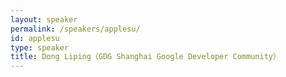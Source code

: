 ```yaml
---
layout: speaker
permalink: /speakers/applesu/
id: applesu
type: speaker
title: Dong Liping（GDG Shanghai Google Developer Community）
---
```


